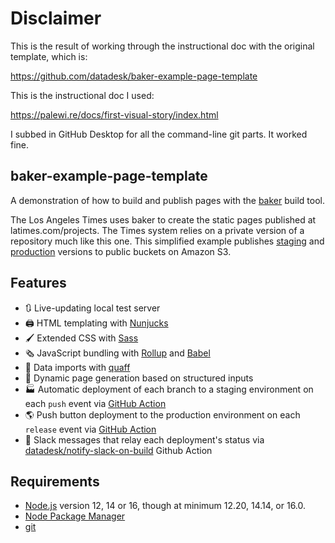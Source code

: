# Disclaimer

This is the result of working through the instructional doc with the original template, which is: 

https://github.com/datadesk/baker-example-page-template 

This is the instructional doc I used: 

https://palewi.re/docs/first-visual-story/index.html 

I subbed in GitHub Desktop for all the command-line git parts. It worked fine. 


## baker-example-page-template

A demonstration of how to build and publish pages with the [baker](https://github.com/datadesk/baker) build tool.

The Los Angeles Times uses baker to create the static pages published at latimes.com/projects. The Times system relies on a private version of a repository much like this one. This simplified example publishes [staging](http://baker-example-page-template-staging.s3-website-us-east-1.amazonaws.com/baker-example-page-template/main/) and [production](http://baker-example-page-template-production.s3-website-us-east-1.amazonaws.com/baker-example-page-template/) versions to public buckets on Amazon S3. 

## Features

- 🔃 Live-updating local test server
- 🖨️ HTML templating with [Nunjucks](https://mozilla.github.io/nunjucks/)
- 🖌️ Extended CSS with [Sass](https://sass-lang.com/)
- 🗞️ JavaScript bundling with [Rollup](https://www.rollupjs.org/guide/en/) and [Babel](https://babeljs.io/) 
- 🔢 Data imports with [quaff](https://github.com/rdmurphy/quaff)
- 🥞 Dynamic page generation based on structured inputs
- 🏭 Automatic deployment of each branch to a staging environment on each `push` event via [GitHub Action](https://github.com/datadesk/baker-example-page-template/actions/workflows/deploy-stage.yml)
- 🌎 Push button deployment to the production environment on each `release` event via [GitHub Action](https://github.com/datadesk/baker-example-page-template/actions/workflows/deploy-prod.yml)
- 🔔 Slack messages that relay each deployment's status via [datadesk/notify-slack-on-build](https://github.com/datadesk/notify-slack-on-build) Github Action

## Requirements

* [Node.js](https://nodejs.org/en/) version 12, 14 or 16, though at minimum 12.20, 14.14, or 16.0.
* [Node Package Manager](https://www.w3schools.com/whatis/whatis_npm.asp)
* [git](https://git-scm.com/)

